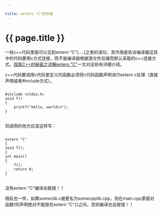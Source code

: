 ```yaml
---

title: extern "C"的作用
---
```


{{ page.title }}
===============

一些c++代码里面可以见到extern "C"{....}之类的语句，其作用是告诉编译器这其中的代码要用c方式连接，而不是编译器根据源文件后缀而默认采取的c++连接方式。[探索C++的秘密之详解extern "C"](http://tech.163.com/06/0118/09/27O66HCC0009159Q.html)一文对这些有详细介绍。

c++代码要调用c代码里定义的函数必须将c代码函数声明进行extern c处理（直接声明或者#include方式）。

<pre>
<code>
#include &lt;stdio.h&gt;
void f()
{
    printf("hello, world\n");
}
</code>
</pre>

则调用的地方应该这样写：

<pre>
<code>
extern "C"
{
void f();
}
int main()
{
    f();
    return 0;
}
</code>
</pre>

没有extern "C"编译会报错！！

相反也一样，如果someclib.c被更名为somecpplib.cpp，则在main.cpp里面对函数f的声明绝对不能放在extern "C"{}之间，否则编译也会报错！！

